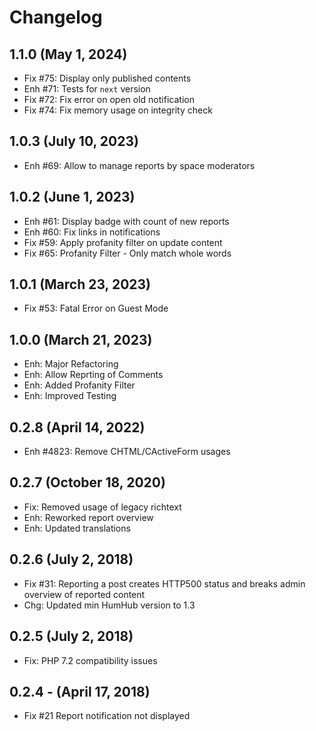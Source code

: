 Changelog
=========

1.1.0 (May 1, 2024)
----------------------
- Fix #75: Display only published contents
- Enh #71: Tests for `next` version
- Fix #72: Fix error on open old notification
- Fix #74: Fix memory usage on integrity check

1.0.3 (July 10, 2023)
---------------------
- Enh #69: Allow to manage reports by space moderators

1.0.2 (June 1, 2023)
--------------------
- Enh #61: Display badge with count of new reports
- Enh #60: Fix links in notifications
- Fix #59: Apply profanity filter on update content
- Fix #65: Profanity Filter - Only match whole words

1.0.1 (March 23, 2023)
----------------------
- Fix #53: Fatal Error on Guest Mode 

1.0.0 (March 21, 2023)
----------------------
- Enh: Major Refactoring
- Enh: Allow Reprting of Comments
- Enh: Added Profanity Filter
- Enh: Improved Testing

0.2.8 (April 14, 2022)
----------------------
- Enh #4823: Remove CHTML/CActiveForm usages

0.2.7  (October 18, 2020)
-----------------------
- Fix: Removed usage of legacy richtext
- Enh: Reworked report overview
- Enh: Updated translations

0.2.6  (July 2, 2018)
-----------------------
- Fix #31: Reporting a post creates HTTP500 status and breaks admin overview of reported content
- Chg: Updated min HumHub version to 1.3

0.2.5  (July 2, 2018)
-----------------------
- Fix: PHP 7.2 compatibility issues


0.2.4 -  (April 17, 2018)
----------------------
- Fix #21 Report notification not displayed
